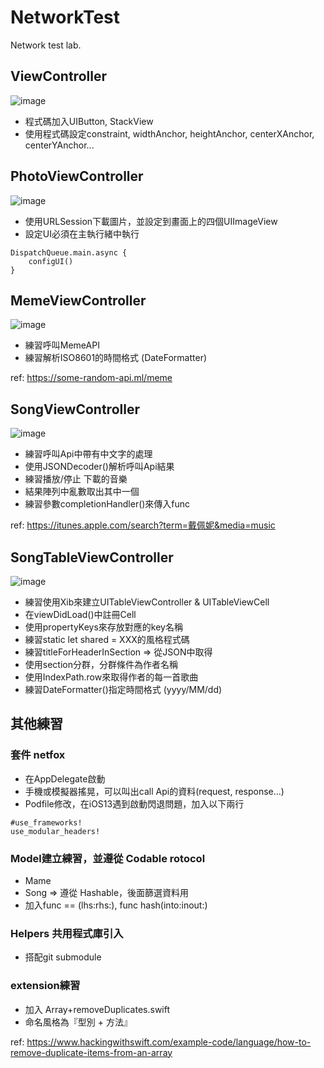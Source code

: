 # NetworkTest
Network test lab.

## ViewController
![image](https://github.com/chiron-wang/NetworkTest/blob/master/blogImages/ViewController.png)
* 程式碼加入UIButton, StackView
* 使用程式碼設定constraint, widthAnchor, heightAnchor, centerXAnchor, centerYAnchor...

## PhotoViewController
![image](https://github.com/chiron-wang/NetworkTest/blob/master/blogImages/PhotoViewController.png)
* 使用URLSession下載圖片，並設定到畫面上的四個UIImageView
* 設定UI必須在主執行緒中執行
```swift=
DispatchQueue.main.async {
    configUI()
}
```

## MemeViewController
![image](https://github.com/chiron-wang/NetworkTest/blob/master/blogImages/MemeViewController.png)
* 練習呼叫MemeAPI
* 練習解析ISO8601的時間格式 (DateFormatter)

ref: https://some-random-api.ml/meme

## SongViewController
![image](https://github.com/chiron-wang/NetworkTest/blob/master/blogImages/SongViewController.png)
* 練習呼叫Api中帶有中文字的處理
* 使用JSONDecoder()解析呼叫Api結果
* 練習播放/停止 下載的音樂
* 結果陣列中亂數取出其中一個
* 練習參數completionHandler()來傳入func

ref: https://itunes.apple.com/search?term=戴佩妮&media=music

## SongTableViewController
![image](https://github.com/chiron-wang/NetworkTest/blob/master/blogImages/SongTableViewController.png)
* 練習使用Xib來建立UITableViewController & UITableViewCell
* 在viewDidLoad()中註冊Cell
* 使用propertyKeys來存放對應的key名稱
* 練習static let shared = XXX的風格程式碼
* 練習titleForHeaderInSection => 從JSON中取得
* 使用section分群，分群條件為作者名稱
* 使用IndexPath.row來取得作者的每一首歌曲
* 練習DateFormatter()指定時間格式 (yyyy/MM/dd)

## 其他練習
### 套件 netfox
* 在AppDelegate啟動
* 手機或模擬器搖晃，可以叫出call Api的資料(request, response...)
* Podfile修改，在iOS13遇到啟動閃退問題，加入以下兩行
```swift=
#use_frameworks!
use_modular_headers!
```
### Model建立練習，並遵從 Codable rotocol
* Mame
* Song => 遵從 Hashable，後面篩選資料用
* 加入func == (lhs:rhs:), func hash(into:inout:)

### Helpers 共用程式庫引入
* 搭配git submodule

### extension練習
* 加入 Array+removeDuplicates.swift
* 命名風格為『型別 + 方法』

ref: https://www.hackingwithswift.com/example-code/language/how-to-remove-duplicate-items-from-an-array
